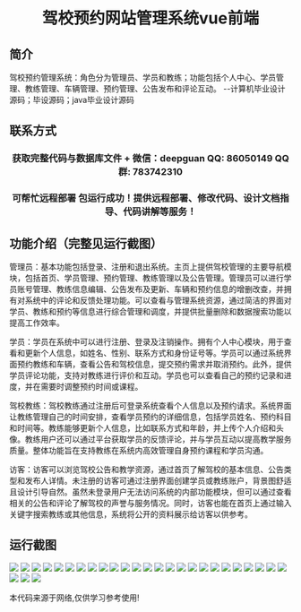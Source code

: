 <p><h1 align="center">驾校预约网站管理系统vue前端</h1></p>

## 简介
驾校预约管理系统：角色分为管理员、学员和教练；功能包括个人中心、学员管理、教练管理、车辆管理、预约管理、公告发布和评论互动。    --计算机毕业设计源码；毕设源码；java毕业设计源码


## 联系方式
<p><h3 align="center">获取完整代码与数据库文件 + 微信：deepguan QQ: 86050149 QQ群: 783742310</h3></p>
<p><h3 align="center">可帮忙远程部署 包运行成功！提供远程部署、修改代码、设计文档指导、代码讲解等服务！</h3></p>

## 功能介绍（完整见运行截图）
管理员：基本功能包括登录、注册和退出系统。主页上提供驾校管理的主要导航模块，包括首页、学员管理、预约管理、教练管理以及公告管理。管理员可以进行学员账号管理、教练信息编辑、公告发布及更新、车辆和预约信息的增删改查，并拥有对系统中的评论和反馈处理功能。可以查看与管理系统资源，通过简洁的界面对学员、教练和预约等信息进行综合管理和调度，并提供批量删除和数据搜索功能以提高工作效率。

学员：学员在系统中可以进行注册、登录及注销操作。拥有个人中心模块，用于查看和更新个人信息，如姓名、性别、联系方式和身份证号等。学员可以通过系统界面预约教练和车辆，查看公告和驾校信息，提交预约需求并取消预约。此外，提供学员评论功能，支持对教练进行评价和互动。学员也可以查看自己的预约记录和进度，并在需要时调整预约时间或课程。

驾校教练：驾校教练通过注册后可登录系统查看个人信息以及预约请求。系统界面让教练管理自己的时间安排，查看学员预约的详细信息，包括学员姓名、预约科目和时间等。教练能够更新个人信息，比如联系方式和年龄，并上传个人介绍和头像。教练用户还可以通过平台获取学员的反馈评论，并与学员互动以提高教学服务质量。整体功能旨在支持教练在系统内高效管理自身预约课程和学员沟通。

访客：访客可以浏览驾校公告和教学资源，通过首页了解驾校的基本信息、公告类型和发布人详情。未注册的访客可通过注册界面创建学员或教练账户，背景图舒适且设计引导自然。虽然未登录用户无法访问系统的内部功能模块，但可以通过查看相关的公告和评论了解驾校的声誉与服务情况。同时，访客也能在首页上通过输入关键字搜索教练或其他信息，系统将公开的资料展示给访客以供参考。


## 运行截图
![](https://bs-1329754181.cos.ap-shanghai.myqcloud.com/ssm/JiaXiaoYuyueWangZhanGuanLiXiTong/img/001.jpg)
![](https://bs-1329754181.cos.ap-shanghai.myqcloud.com/ssm/JiaXiaoYuyueWangZhanGuanLiXiTong/img/002.jpg)
![](https://bs-1329754181.cos.ap-shanghai.myqcloud.com/ssm/JiaXiaoYuyueWangZhanGuanLiXiTong/img/003.jpg)
![](https://bs-1329754181.cos.ap-shanghai.myqcloud.com/ssm/JiaXiaoYuyueWangZhanGuanLiXiTong/img/004.jpg)
![](https://bs-1329754181.cos.ap-shanghai.myqcloud.com/ssm/JiaXiaoYuyueWangZhanGuanLiXiTong/img/005.jpg)
![](https://bs-1329754181.cos.ap-shanghai.myqcloud.com/ssm/JiaXiaoYuyueWangZhanGuanLiXiTong/img/006.jpg)
![](https://bs-1329754181.cos.ap-shanghai.myqcloud.com/ssm/JiaXiaoYuyueWangZhanGuanLiXiTong/img/007.jpg)
![](https://bs-1329754181.cos.ap-shanghai.myqcloud.com/ssm/JiaXiaoYuyueWangZhanGuanLiXiTong/img/008.jpg)
![](https://bs-1329754181.cos.ap-shanghai.myqcloud.com/ssm/JiaXiaoYuyueWangZhanGuanLiXiTong/img/009.jpg)
![](https://bs-1329754181.cos.ap-shanghai.myqcloud.com/ssm/JiaXiaoYuyueWangZhanGuanLiXiTong/img/010.jpg)
![](https://bs-1329754181.cos.ap-shanghai.myqcloud.com/ssm/JiaXiaoYuyueWangZhanGuanLiXiTong/img/011.jpg)
![](https://bs-1329754181.cos.ap-shanghai.myqcloud.com/ssm/JiaXiaoYuyueWangZhanGuanLiXiTong/img/012.jpg)
![](https://bs-1329754181.cos.ap-shanghai.myqcloud.com/ssm/JiaXiaoYuyueWangZhanGuanLiXiTong/img/013.jpg)
![](https://bs-1329754181.cos.ap-shanghai.myqcloud.com/ssm/JiaXiaoYuyueWangZhanGuanLiXiTong/img/014.jpg)
![](https://bs-1329754181.cos.ap-shanghai.myqcloud.com/ssm/JiaXiaoYuyueWangZhanGuanLiXiTong/img/015.jpg)
![](https://bs-1329754181.cos.ap-shanghai.myqcloud.com/ssm/JiaXiaoYuyueWangZhanGuanLiXiTong/img/016.jpg)
![](https://bs-1329754181.cos.ap-shanghai.myqcloud.com/ssm/JiaXiaoYuyueWangZhanGuanLiXiTong/img/017.jpg)
![](https://bs-1329754181.cos.ap-shanghai.myqcloud.com/ssm/JiaXiaoYuyueWangZhanGuanLiXiTong/img/018.jpg)
![](https://bs-1329754181.cos.ap-shanghai.myqcloud.com/ssm/JiaXiaoYuyueWangZhanGuanLiXiTong/img/019.jpg)
![](https://bs-1329754181.cos.ap-shanghai.myqcloud.com/ssm/JiaXiaoYuyueWangZhanGuanLiXiTong/img/020.jpg)
![](https://bs-1329754181.cos.ap-shanghai.myqcloud.com/ssm/JiaXiaoYuyueWangZhanGuanLiXiTong/img/021.jpg)
![](https://bs-1329754181.cos.ap-shanghai.myqcloud.com/ssm/JiaXiaoYuyueWangZhanGuanLiXiTong/img/022.jpg)
![](https://bs-1329754181.cos.ap-shanghai.myqcloud.com/ssm/JiaXiaoYuyueWangZhanGuanLiXiTong/img/023.jpg)
![](https://bs-1329754181.cos.ap-shanghai.myqcloud.com/ssm/JiaXiaoYuyueWangZhanGuanLiXiTong/img/024.jpg)
![](https://bs-1329754181.cos.ap-shanghai.myqcloud.com/ssm/JiaXiaoYuyueWangZhanGuanLiXiTong/img/025.jpg)
![](https://bs-1329754181.cos.ap-shanghai.myqcloud.com/ssm/JiaXiaoYuyueWangZhanGuanLiXiTong/img/026.jpg)
![](https://bs-1329754181.cos.ap-shanghai.myqcloud.com/ssm/JiaXiaoYuyueWangZhanGuanLiXiTong/img/027.jpg)
![](https://bs-1329754181.cos.ap-shanghai.myqcloud.com/ssm/JiaXiaoYuyueWangZhanGuanLiXiTong/img/028.jpg)

<p>本代码来源于网络,仅供学习参考使用!</p>
